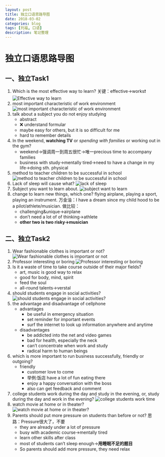 ```yaml
---
layout: post
title: 独立口语思路导图
date: 2018-03-02
categories: blog
tags: [托福, 口语]
description: 笔记整理
---
```

# 独立口语思路导图
## 一、独立Task1
1. Which is the most effective way to learn?
	关键：effective→works❗️ 
	![](https://ws4.sinaimg.cn/large/006tNc79ly1foy8hn8rjtj31kw0l2agy.jpg "Effective way to learn")
2. most important characteristic of work environment
	![](https://ws1.sinaimg.cn/large/006tNc79ly1foya8ft3rzj31kw0pmqb7.jpg "most important characteristic of work environment")
3. talk about a subject you do not enjoy studying
	- abstract
	- ❌ understand formular
	- maybe easy for others, but it is so difficult for me
	- hard to remember details
4. In the weekend, **watching TV** or _spending with families_ or working out in the gym?
	- weekend→强调周一到周五很忙→唯一precious time to accompany families
	- business with study→mentally tired→need to have a change in my life→doing sth. physical 
5. method to teacher children to be successful in school
	![](https://ws1.sinaimg.cn/large/006tNc79ly1foybdkohn4j31260hs0vi.jpg "method to teacher children to be successful in school")
6. Lack of sleep will cause what?
	![](https://ws1.sinaimg.cn/large/006tNc79ly1foyc6vffxfj31fy0qyjw8.jpg "lack of sleep")
7. Subject you want to learn about.
	![](https://ws2.sinaimg.cn/large/006tNc79ly1foyef4nef0j31hg0fydj5.jpg "subject want to learn")
8. change to learn new things, which one? flying airplane, playing a sport, playing an instrument.
	万金油：I have a dream since my child hood to be a pilot/athlete/musician.
	做比较：
	- challenging&unique→airplane
	- don’t need a lot of of thinking→athlete
	- **other two is two risky→musician**
## 二、独立Task2
1. Wear fashionable clothes is important or not?
	![](https://ws1.sinaimg.cn/large/006tNc79ly1foy8t46a63j31kw0pa79y.jpg "Wear fashionable clothes is important or not")
2. Professor interesting or boring
	![](https://ws2.sinaimg.cn/large/006tNc79ly1foyagsii9oj31kw0pyagg.jpg "Professor interesting or boring")
3. Is it a waste of time to take course outside of their major fields?
	- art, music is good way to relax
	- good for body, mind, spirit
	- feed the soul
	- all-round talents→verstal
4. should students engage in social activities?
	![](https://ws4.sinaimg.cn/large/006tNc79ly1foybitc0mwj31cq0dodi6.jpg "should students engage in social activities?")
5. the advantage and disadvantage of cellphone
	- advantages
		- be useful in emergency situation
		- set reminder for important events
		- surf the internet to look up information anywhere and anytime
	- disadvantages
		- be addicted into the net and video games
		- bad for health, especially the neck
		- can’t concentrate when work and study
		- radical harm to human beings
6. which is more important to run business successfully, friendly or outgoing?
	- friendly
		- customer love to come
		- 举例:饭店 have a lot of fun eating there
		- enjoy a happy conversation with the boss
		- also can get feedback and comment
7. college students work during the day and study in the evening, or, study during the day and work in the evening?
	![](https://ws2.sinaimg.cn/large/006tNc79ly1foycdt7l9rj31f20ksdk1.jpg "college students work time")
8. watch movie at home or in theater?
	![](https://ws2.sinaimg.cn/large/006tNc79ly1foyekr1laij319c0o0dk4.jpg "watch movie at home or in theater?")
9. Parents should put more pressure on students than before or not?
	思路：Pressure很大了，不要
	- they are already under a lot of pressure
	- busy with academic course→mentally tired
	- learn other skills after class
	- most of students can’t sleep enough→**用睡眠不足的题目**
	- So parents should add more pressure, they need relax
